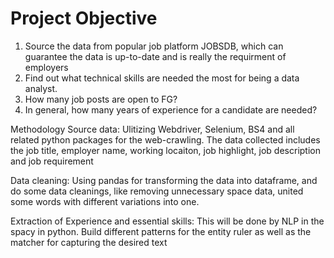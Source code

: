 # Project Objective
1. Source the data from popular job platform JOBSDB, which can guarantee the data is up-to-date and is really the requirment of employers
2. Find out what technical skills are needed the most for being a data analyst.
3. How many job posts are open to FG?
4. In general, how many years of experience for a candidate are needed?

Methodology
Source data: 
Ulitizing Webdriver, Selenium, BS4 and all related python packages for the web-crawling. The data collected includes the job title, employer name, working locaiton, job highlight, job description and job requirement 

Data cleaning:
Using pandas for transforming the data into dataframe, and do some data cleanings, like removing unnecessary space data, united some words with different variations into one.

Extraction of Experience and essential skills:
This will be done by NLP in the spacy in python. Build different patterns for the entity ruler as well as the matcher for capturing the desired text
